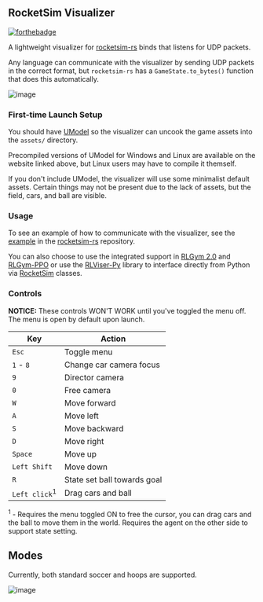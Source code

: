## RocketSim Visualizer

[![forthebadge](https://forthebadge.com/images/badges/made-with-rust.svg)](https://forthebadge.com)

A lightweight visualizer for [rocketsim-rs](https://github.com/VirxEC/rocketsim-rs) binds that listens for UDP packets.

Any language can communicate with the visualizer by sending UDP packets in the correct format, but `rocketsim-rs` has a `GameState.to_bytes()` function that does this automatically.

![image](https://github.com/VirxEC/rlviser/assets/35614515/47613661-754a-4549-bcef-13df399645be)

### First-time Launch Setup

You should have [UModel](https://www.gildor.org/en/projects/umodel) so the visualizer can uncook the game assets into the `assets/` directory.

Precompiled versions of UModel for Windows and Linux are available on the website linked above, but Linux users may have to compile it themself.

If you don't include UModel, the visualizer will use some minimalist default assets.
Certain things may not be present due to the lack of assets, but the field, cars, and ball are visible.

### Usage

To see an example of how to communicate with the visualizer, see the [example](https://github.com/VirxEC/rocketsim-rs/blob/master/examples/rlviser_socket.rs) in the [rocketsim-rs](https://github.com/VirxEC/rocketsim-rs) repository.

You can also choose to use the integrated support in [RLGym 2.0](https://github.com/lucas-emery/rocket-league-gym) and [RLGym-PPO](https://github.com/AechPro/rlgym-ppo) or use the [RLViser-Py](https://pypi.org/project/rlviser-py/) library to interface directly from Python via [RocketSim](https://pypi.org/project/RocketSim/) classes.

### Controls

**NOTICE:** These controls WON'T WORK until you've toggled the menu off. The menu is open by default upon launch.

| Key | Action |
| --- | --- |
| `Esc` | Toggle menu |
| `1` - `8` | Change car camera focus |
| `9` | Director camera |
| `0` | Free camera |
| `W` | Move forward |
| `A` | Move left |
| `S` | Move backward |
| `D` | Move right |
| `Space` | Move up |
| `Left Shift` | Move down |
| `R` | State set ball towards goal |
| `Left click`<sup>1</sup> | Drag cars and ball |

 <sup>1</sup> - Requires the menu toggled ON to free the cursor, you can drag cars and the ball to move them in the world. Requires the agent on the other side to support state setting.

## Modes

Currently, both standard soccer and hoops are supported.

![image](https://github.com/VirxEC/rlviser/assets/35614515/d804d7e5-b78e-4a0a-9133-38e5aed0681d)

